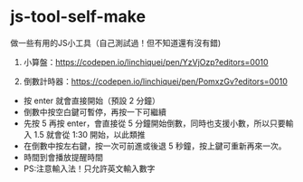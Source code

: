 # js-tool-self-make

做一些有用的JS小工具（自己測試過！但不知道還有沒有錯)

1. 小算盤：https://codepen.io/linchiquei/pen/YzVjOzp?editors=0010

2. 倒數計時器：https://codepen.io/linchiquei/pen/PomxzGv?editors=0010
- 按 enter 就會直接開始（預設 2 分鐘）
- 倒數中按空白鍵可暫停，再按一下可繼續
- 先按 5 再按 enter，會直接從 5 分鐘開始倒數，同時也支援小數，所以只要輸入 1.5 就會從 1:30 開始，以此類推
- 在倒數中按左右鍵，按一次可前進或後退 5 秒鐘，按上鍵可重新再來一次。
- 時間到會播放提醒時間
- PS:注意輸入法！只允許英文輸入數字
